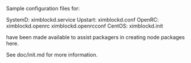 Sample configuration files for:

SystemD: ximblockd.service
Upstart: ximblockd.conf
OpenRC:  ximblockd.openrc
         ximblockd.openrcconf
CentOS:  ximblockd.init

have been made available to assist packagers in creating node packages here.

See doc/init.md for more information.
